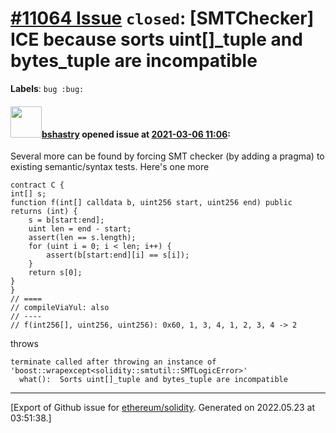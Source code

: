 # [\#11064 Issue](https://github.com/ethereum/solidity/issues/11064) `closed`: [SMTChecker] ICE because sorts uint[]_tuple and bytes_tuple are incompatible
**Labels**: `bug :bug:`


#### <img src="https://avatars.githubusercontent.com/u/2388185?v=4" width="50">[bshastry](https://github.com/bshastry) opened issue at [2021-03-06 11:06](https://github.com/ethereum/solidity/issues/11064):

Several more can be found by forcing SMT checker (by adding a pragma) to existing semantic/syntax tests. Here's one more

```
contract C {
int[] s;
function f(int[] calldata b, uint256 start, uint256 end) public returns (int) {
    s = b[start:end];
    uint len = end - start;
    assert(len == s.length);
    for (uint i = 0; i < len; i++) {
        assert(b[start:end][i] == s[i]);
    }
    return s[0];
}
}
// ====
// compileViaYul: also
// ----
// f(int256[], uint256, uint256): 0x60, 1, 3, 4, 1, 2, 3, 4 -> 2
```

throws

```
terminate called after throwing an instance of 'boost::wrapexcept<solidity::smtutil::SMTLogicError>'
  what():  Sorts uint[]_tuple and bytes_tuple are incompatible
```




-------------------------------------------------------------------------------



[Export of Github issue for [ethereum/solidity](https://github.com/ethereum/solidity). Generated on 2022.05.23 at 03:51:38.]
